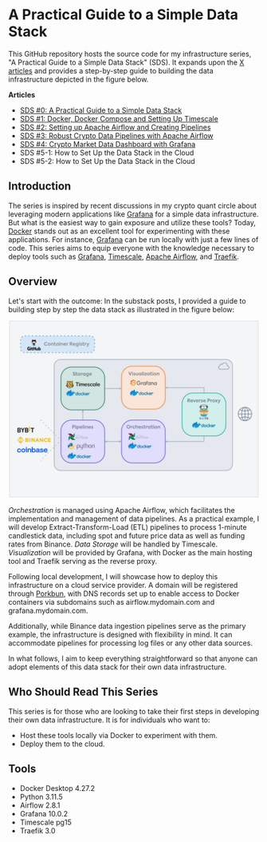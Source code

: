 # A Practical Guide to a Simple Data Stack

This GitHub repository hosts the source code for my infrastructure
series, "A Practical Guide to a Simple Data Stack" (SDS). It expands
upon the [X articles](https://x.com/bylethquant/articles) and provides a step-by-step guide to building the data infrastructure depicted in the figure
below.

**Articles**
* [SDS #0: A Practical Guide to a Simple Data Stack](https://x.com/bylethquant/status/1826891957249212691)
* [SDS #1: Docker, Docker Compose and Setting Up Timescale](https://x.com/bylethquant/status/1828041355131859198)
* [SDS #2: Setting up Apache Airflow and Creating Pipelines](https://x.com/bylethquant/status/1830558712899228012)
* [SDS #3: Robust Crypto Data Pipelines with Apache Airflow](https://x.com/bylethquant/status/1831899712749699506)
* [SDS #4: Crypto Market Data Dashboard with Grafana](https://x.com/bylethquant/status/1833141733305295348)
* SDS #5-1: How to Set Up the Data Stack in the Cloud
* SDS #5-2: How to Set Up the Data Stack in the Cloud

## Introduction

The series is inspired by recent discussions in my crypto quant circle about leveraging modern applications like
[Grafana](https://grafana.com) for a simple data infrastructure. But what is the easiest way to gain
exposure and
utilize these tools? Today, [Docker](https://www.docker.com) stands out as an excellent tool for experimenting
with these applications. For
instance, [Grafana](https://grafana.com) can be run locally with just a few lines of code. This series aims to equip
everyone with the
knowledge necessary to deploy tools such as
[Grafana](https://grafana.com), [Timescale](https://www.timescale.com), [Apache Airflow](https://airflow.apache.org),
and [Traefik](https://traefik.io/traefik).

## Overview

Let's start with the outcome: In the substack posts, I provided a guide to building step by step the data stack as
illustrated in the figure below:

<div align="center">
    <img src=".github/x-data-infra.webp" alt="data-infra" width="500" />
</div>

*Orchestration* is managed using Apache Airflow, which facilitates the implementation and management of data pipelines.
As a practical example, I will develop Extract-Transform-Load (ETL) pipelines to process 1-minute candlestick data,
including spot and future price data as well as funding rates from Binance. *Data Storage* will be handled by
Timescale. *Visualization* will be provided by Grafana, with Docker as the main hosting tool and Traefik serving as
the reverse proxy. 

Following local development, I will showcase how to deploy this infrastructure on a cloud service
provider. A domain will be registered through [Porkbun](https://porkbun.com/), with DNS records set up to enable access
to Docker containers via
subdomains such as airflow.mydomain.com and grafana.mydomain.com.

Additionally, while Binance data ingestion pipelines serve as the primary example, the infrastructure is designed with
flexibility in mind. It can accommodate pipelines for processing log files or any other data sources.

In what follows, I aim to keep everything straightforward so that anyone can adopt elements of this data stack
for their own data infrastructure.

## Who Should Read This Series

This series is for those who are looking to take their first steps in developing their own data infrastructure. It is for individuals who want to:
* Host these tools locally via Docker to experiment with them. 
* Deploy them to the cloud.


## Tools

* Docker Desktop 4.27.2
* Python 3.11.5
* Airflow 2.8.1
* Grafana 10.0.2
* Timescale pg15
* Traefik 3.0
